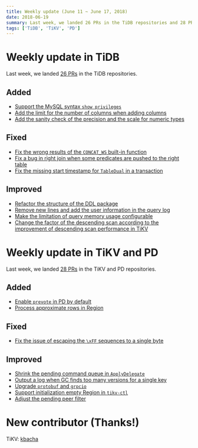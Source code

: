 ```yaml
---
title: Weekly update (June 11 ~ June 17, 2018)
date: 2018-06-19
summary: Last week, we landed 26 PRs in the TiDB repositories and 28 PRs in the TiKV and PD repositories.
tags: ['TiDB', 'TiKV', 'PD']
---
```


# Weekly update in TiDB

Last week, we landed [26 PRs](https://github.com/pingcap/tidb/pulls?utf8=%E2%9C%93&q=is%3Apr+is%3Amerged+merged%3A2018-06-11..2018-06-17) in the TiDB repositories.

## Added

- [Support the MySQL syntax `show privileges`](https://github.com/pingcap/tidb/pull/6792)
- [Add the limit for the number of columns when adding columns](https://github.com/pingcap/tidb/pull/6778)
- [Add the sanity check of the precision and the scale for numeric types](https://github.com/pingcap/tidb/pull/6813)

## Fixed

- [Fix the wrong results of the `CONCAT_WS` built-in function](https://github.com/pingcap/tidb/pull/6762)
- [Fix a bug in right join when some predicates are pushed to the right table](https://github.com/pingcap/tidb/pull/6809)
- [Fix the missing start timestamp for `TableDual` in a transaction](https://github.com/pingcap/tidb/pull/6830)

## Improved

- [Refactor the structure of the DDL package](https://github.com/pingcap/tidb/pull/6449)
- [Remove new lines and add the user information in the query log](https://github.com/pingcap/tidb/pull/6748)
- [Make the limitation of query memory usage configurable](https://github.com/pingcap/tidb/pull/6788)
- [Change the factor of the descending scan according to the improvement of descending scan performance in TiKV](https://github.com/pingcap/tidb/pull/6812)

# Weekly update in TiKV and PD

Last week, we landed [28 PRs](https://github.com/search?p=1&q=repo:pingcap/tikv+repo:pingcap/pd+is:pr+is:merged+merged:2018-06-11..2018-06-17&type=Issues&utf8=%E2%9C%93) in the TiKV and PD repositories.

## Added

- [Enable `prevote` in PD by default](https://github.com/pingcap/pd/pull/1103)
- [Process approximate rows in Region](https://github.com/pingcap/pd/pull/1104)

## Fixed

- [Fix the issue of escaping the `\xFF` sequences to a single byte](https://github.com/pingcap/tikv/pull/3182)

## Improved

- [Shrink the pending command queue in `ApplyDelegate`](https://github.com/pingcap/tikv/pull/3106)
- [Output a log when GC finds too many versions for a single key](https://github.com/pingcap/tikv/pull/3178)
- [Upgrade `protobuf` and `grpcio`](https://github.com/pingcap/tikv/pull/3142)
- [Support initialization empty Region in `tikv-ctl`](https://github.com/pingcap/tikv/pull/3178)
- [Adjust the pending peer filter](https://github.com/pingcap/pd/pull/1110)

# New contributor (Thanks!)

TiKV: [kbacha](https://github.com/kbacha)
